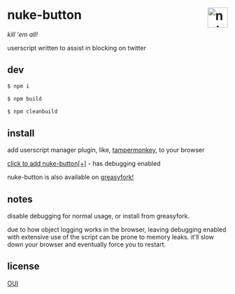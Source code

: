 # nuke-button <img align="right" style="width: 46px; height: 46px" alt-text="nuke-button icon" title="nuke-button" src="https://www.svgrepo.com/download/528868/bomb-emoji.svg"/>

*kill 'em all!*

userscript written to assist in blocking on twitter

## dev

```boo
$ npm i

$ npm build

$ npm cleanbuild
```

## install

add userscript manager plugin, like, [tampermonkey](https://addons.mozilla.org/en-US/firefox/addon/tampermonkey/), to your browser

[click to add nuke-button[+]](https://github.com/yassghn/nuke-button/raw/refs/heads/master/dist/nuke-button.user.js)
    - has debugging enabled

nuke-button is also available on [greasyfork!](https://update.greasyfork.org/scripts/528380/nuke%20button.user.js)

## notes

disable debugging for normal usage, or install from greasyfork.

due to how object logging works in the browser, leaving debugging enabled with extensive use of the script can be prone to memory leaks. it'll slow down your browser and eventually force you to restart.

## license

[OUI](/license)